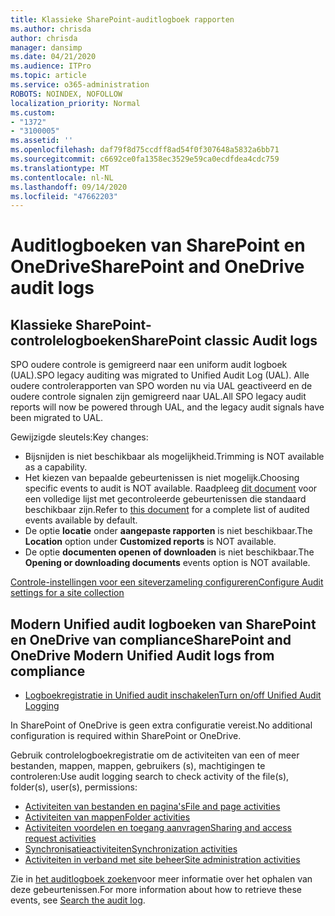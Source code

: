 ```yaml
---
title: Klassieke SharePoint-auditlogboek rapporten
ms.author: chrisda
author: chrisda
manager: dansimp
ms.date: 04/21/2020
ms.audience: ITPro
ms.topic: article
ms.service: o365-administration
ROBOTS: NOINDEX, NOFOLLOW
localization_priority: Normal
ms.custom:
- "1372"
- "3100005"
ms.assetid: ''
ms.openlocfilehash: daf79f8d75ccdff8ad54f0f307648a5832a6bb71
ms.sourcegitcommit: c6692ce0fa1358ec3529e59ca0ecdfdea4cdc759
ms.translationtype: MT
ms.contentlocale: nl-NL
ms.lasthandoff: 09/14/2020
ms.locfileid: "47662203"
---
```

# <a name="sharepoint-and-onedrive-audit-logs"></a><span data-ttu-id="f0b50-102">Auditlogboeken van SharePoint en OneDrive</span><span class="sxs-lookup"><span data-stu-id="f0b50-102">SharePoint and OneDrive audit logs</span></span>

## <a name="sharepoint-classic-audit-logs"></a><span data-ttu-id="f0b50-103">Klassieke SharePoint-controlelogboeken</span><span class="sxs-lookup"><span data-stu-id="f0b50-103">SharePoint classic Audit logs</span></span>

<span data-ttu-id="f0b50-104">SPO oudere controle is gemigreerd naar een uniform audit logboek (UAL).</span><span class="sxs-lookup"><span data-stu-id="f0b50-104">SPO legacy auditing was migrated to Unified Audit Log (UAL).</span></span> <span data-ttu-id="f0b50-105">Alle oudere controlerapporten van SPO worden nu via UAL geactiveerd en de oudere controle signalen zijn gemigreerd naar UAL.</span><span class="sxs-lookup"><span data-stu-id="f0b50-105">All SPO legacy audit reports will now be powered through UAL, and the legacy audit signals have been migrated to UAL.</span></span>

<span data-ttu-id="f0b50-106">Gewijzigde sleutels:</span><span class="sxs-lookup"><span data-stu-id="f0b50-106">Key changes:</span></span>

* <span data-ttu-id="f0b50-107">Bijsnijden is niet beschikbaar als mogelijkheid.</span><span class="sxs-lookup"><span data-stu-id="f0b50-107">Trimming is NOT available as a capability.</span></span>
* <span data-ttu-id="f0b50-108">Het kiezen van bepaalde gebeurtenissen is niet mogelijk.</span><span class="sxs-lookup"><span data-stu-id="f0b50-108">Choosing specific events to audit is NOT available.</span></span> <span data-ttu-id="f0b50-109">Raadpleeg [dit document](https://docs.microsoft.com/microsoft-365/compliance/search-the-audit-log-in-security-and-compliance) voor een volledige lijst met gecontroleerde gebeurtenissen die standaard beschikbaar zijn.</span><span class="sxs-lookup"><span data-stu-id="f0b50-109">Refer to [this document](https://docs.microsoft.com/microsoft-365/compliance/search-the-audit-log-in-security-and-compliance) for a complete list of audited events available by default.</span></span>
* <span data-ttu-id="f0b50-110">De optie **locatie** onder **aangepaste rapporten** is niet beschikbaar.</span><span class="sxs-lookup"><span data-stu-id="f0b50-110">The **Location** option under **Customized reports** is NOT available.</span></span>
* <span data-ttu-id="f0b50-111">De optie **documenten openen of downloaden** is niet beschikbaar.</span><span class="sxs-lookup"><span data-stu-id="f0b50-111">The **Opening or downloading documents** events option is NOT available.</span></span>

[<span data-ttu-id="f0b50-112">Controle-instellingen voor een siteverzameling configureren</span><span class="sxs-lookup"><span data-stu-id="f0b50-112">Configure Audit settings for a site collection</span></span>](https://support.office.com/article/Configure-audit-settings-for-a-site-collection-A9920C97-38C0-44F2-8BCB-4CF1E2AE22D2)

## <a name="sharepoint-and-onedrive-modern-unified-audit-logs-from-compliance"></a><span data-ttu-id="f0b50-113">Modern Unified audit logboeken van SharePoint en OneDrive van compliance</span><span class="sxs-lookup"><span data-stu-id="f0b50-113">SharePoint and OneDrive Modern Unified Audit logs from compliance</span></span>

* [<span data-ttu-id="f0b50-114">Logboekregistratie in Unified audit inschakelen</span><span class="sxs-lookup"><span data-stu-id="f0b50-114">Turn on/off Unified Audit Logging</span></span>](https://docs.microsoft.com/microsoft-365/compliance/turn-audit-log-search-on-or-off) 

<span data-ttu-id="f0b50-115">In SharePoint of OneDrive is geen extra configuratie vereist.</span><span class="sxs-lookup"><span data-stu-id="f0b50-115">No additional configuration is required within SharePoint or OneDrive.</span></span>

<span data-ttu-id="f0b50-116">Gebruik controlelogboekregistratie om de activiteiten van een of meer bestanden, mappen, mappen, gebruikers (s), machtigingen te controleren:</span><span class="sxs-lookup"><span data-stu-id="f0b50-116">Use audit logging search to check activity of the file(s), folder(s), user(s), permissions:</span></span>

* [<span data-ttu-id="f0b50-117">Activiteiten van bestanden en pagina's</span><span class="sxs-lookup"><span data-stu-id="f0b50-117">File and page activities</span></span>](https://docs.microsoft.com/microsoft-365/compliance/search-the-audit-log-in-security-and-compliance)
* [<span data-ttu-id="f0b50-118">Activiteiten van mappen</span><span class="sxs-lookup"><span data-stu-id="f0b50-118">Folder activities</span></span>](https://docs.microsoft.com/microsoft-365/compliance/search-the-audit-log-in-security-and-compliance#folder-activities)
* [<span data-ttu-id="f0b50-119">Activiteiten voordelen en toegang aanvragen</span><span class="sxs-lookup"><span data-stu-id="f0b50-119">Sharing and access request activities</span></span>](https://docs.microsoft.com/microsoft-365/compliance/search-the-audit-log-in-security-and-compliance#sharing-and-access-request-activities)
* [<span data-ttu-id="f0b50-120">Synchronisatieactiviteiten</span><span class="sxs-lookup"><span data-stu-id="f0b50-120">Synchronization activities</span></span>](https://docs.microsoft.com/microsoft-365/compliance/search-the-audit-log-in-security-and-compliance#synchronization-activities)
* [<span data-ttu-id="f0b50-121">Activiteiten in verband met site beheer</span><span class="sxs-lookup"><span data-stu-id="f0b50-121">Site administration activities</span></span>](https://docs.microsoft.com/microsoft-365/compliance/search-the-audit-log-in-security-and-compliance#site-administration-activities)

<span data-ttu-id="f0b50-122">Zie in [het auditlogboek zoeken](https://docs.microsoft.com/microsoft-365/compliance/search-the-audit-log-in-security-and-compliance#search-the-audit-log)voor meer informatie over het ophalen van deze gebeurtenissen.</span><span class="sxs-lookup"><span data-stu-id="f0b50-122">For more information about how to retrieve these events, see [Search the audit log](https://docs.microsoft.com/microsoft-365/compliance/search-the-audit-log-in-security-and-compliance#search-the-audit-log).</span></span>
